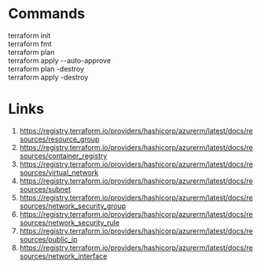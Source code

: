 # Commands
terraform init  
terraform fmt  
terraform plan  
terraform apply --auto-approve  
terraform plan -destroy  
terraform apply -destroy  

# Links
1. https://registry.terraform.io/providers/hashicorp/azurerm/latest/docs/resources/resource_group  
2. https://registry.terraform.io/providers/hashicorp/azurerm/latest/docs/resources/container_registry  
3. https://registry.terraform.io/providers/hashicorp/azurerm/latest/docs/resources/virtual_network  
4. https://registry.terraform.io/providers/hashicorp/azurerm/latest/docs/resources/subnet  
5. https://registry.terraform.io/providers/hashicorp/azurerm/latest/docs/resources/network_security_group  
6. https://registry.terraform.io/providers/hashicorp/azurerm/latest/docs/resources/network_security_rule  
7. https://registry.terraform.io/providers/hashicorp/azurerm/latest/docs/resources/public_ip  
8. https://registry.terraform.io/providers/hashicorp/azurerm/latest/docs/resources/network_interface  
